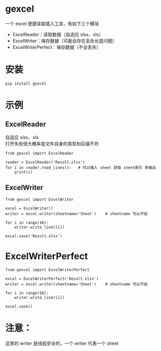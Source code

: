 # gexcel

一个 excel 便捷读取插入工具，有如下三个模块

- ExcelReader：读取数据（自适应 xlsx、xls）
- ExcelWriter：保存数据（可能会存在丢失长度问题）
- ExcelWriterPerfect：保存数据（不会丢失）

# 安装

```
pip install gexcel
```

# 示例

## ExcelReader

自适应 xlsx、xls  
打开失败很大概率是文件自身的类型和后缀不符

```
from gexcel import ExcelReader

reader = ExcelReader('Result.xlsx')
for i in reader.read_lines():   # 可以输入 sheet 获取 sheet索引 来输出
    print(i)
```

## ExcelWriter

```
from gexcel import ExcelWriter

excel = ExcelWriter()
writer = excel.writer(sheetname='Sheet')    # sheetname 可以不给

for i in range(10):
    writer.write_line([i])

excel.save('Result.xlsx')
```

# ExcelWriterPerfect

```
from gexcel import ExcelWriterPerfect

excel = ExcelWriterPerfect('Result.xlsx')
writer = excel.writer(sheetname='Sheet')    # sheetname 可以不给

for i in range(10):
    writer.write_line([i])

excel.save()
```

# 注意：

这里的 writer 是线程安全的，一个 writer 代表一个 sheet
